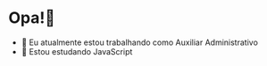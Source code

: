 <h1>Opa!👋</h1>


- 🔭 Eu atualmente estou trabalhando como Auxiliar Administrativo
- 🌱 Estou estudando JavaScript


